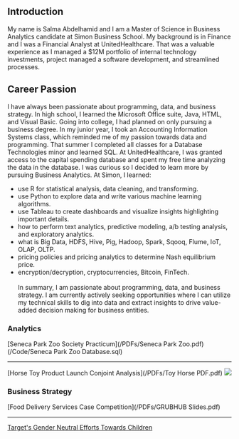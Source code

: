 
## Introduction
My name is Salma Abdelhamid and I am a Master of Science in Business Analytics candidate at Simon Business School. My background is in Finance and I was a Financial Analyst at UnitedHealthcare. That was a valuable experience as I managed a $12M portfolio of internal technology investments, project managed a software development, and streamlined processes.

## Career Passion
I have always been passionate about programming, data, and business strategy. In high school, I learned the Microsoft Office suite, Java, HTML, and Visual Basic. Going into college, I had planned on only pursuing a business degree. In my junior year, I took an Accounting Information Systems class, which reminded me of my passion towards data and programming. That summer I completed all classes for a Database Technologies minor and learned SQL. At UnitedHealthcare, I was granted access to the capital spending database and spent my free time analyzing the data in the database. I was curious so I decided to learn more by pursuing Business Analytics. At Simon, I learned:
* use R for statistical analysis, data cleaning, and transforming.
*	use Python to explore data and write various machine learning algorithms.
*	use Tableau to create dashboards and visualize insights highlighting important details.
*	how to perform text analytics, predictive modeling, a/b testing analysis, and exploratory analytics.
*	what is Big Data, HDFS, Hive, Pig, Hadoop, Spark, Sqooq, Flume, IoT, OLAP, OLTP.
*	pricing policies and pricing analytics to determine Nash equilibrium price.
*	encryption/decryption, cryptocurrencies, Bitcoin, FinTech.
<br><br>
In summary, I am passionate about programming, data, and business strategy. I am currently actively seeking opportunities where I can utilize my technical skills to dig into data and extract insights to drive value-added decision making for business entities.


### Analytics 

[Seneca Park Zoo Society Practicum](/PDFs/Seneca Park Zoo.pdf)
(/Code/Seneca Park Zoo Database.sql)

---
[Horse Toy Product Launch Conjoint Analysis](/PDFs/Toy Horse PDF.pdf)
<img src="images/dummy_thumbnail.jpg?raw=true"/>



### Business Strategy

[Food Delivery Services Case Competition](/PDFs/GRUBHUB Slides.pdf)

---

[Target's Gender Neutral Efforts Towards Children](http://example.com/)


